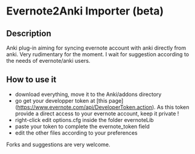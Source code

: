 # Evernote2Anki Importer (beta)
## Description
Anki plug-in aiming for syncing evernote account with anki directly from anki.
Very rudimentary for the moment. I wait for suggestion according to the needs of evernote/anki users.
## How to use it
- download everything, move it to the Anki/addons directory
- go get your developper token at [this page] (https://www.evernote.com/api/DeveloperToken.action). As this token provide a direct access to your evernote account, keep it private !
- right-click edit options.cfg inside the folder evernoteLib  
- paste your token to complete the evernote_token field
- edit the other files according to your preferences

Forks and suggestions are very welcome.

